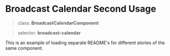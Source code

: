# Broadcast Calendar Second Usage

> class: **BroadcastCalendarComponent**

> selector: **broadcast-calendar**

This is an example of loading separate README's for different stories of the same component.
